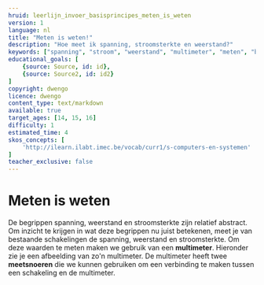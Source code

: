 ```yaml
---
hruid: leerlijn_invoer_basisprincipes_meten_is_weten
version: 1
language: nl
title: "Meten is weten!"
description: "Hoe meet ik spanning, stroomsterkte en weerstand?"
keywords: ["spanning", "stroom", "weerstand", "multimeter", "meten", "basisprincipes", "microcontroller", "µC", "arduino", "dwenguino"]
educational_goals: [
    {source: Source, id: id}, 
    {source: Source2, id: id2}
]
copyright: dwengo
licence: dwengo
content_type: text/markdown
available: true
target_ages: [14, 15, 16]
difficulty: 1
estimated_time: 4
skos_concepts: [
    'http://ilearn.ilabt.imec.be/vocab/curr1/s-computers-en-systemen'
]
teacher_exclusive: false
---
```


# Meten is weten

De begrippen spanning, weerstand en stroomsterkte zijn relatief abstract. Om inzicht te krijgen in wat deze begrippen nu juist betekenen, meet je van bestaande schakelingen de spanning, weerstand en stroomsterkte. Om deze waarden te meten maken we gebruik van een **multimeter**. Hieronder zie je een afbeelding van zo'n multimeter. De multimeter heeft twee **meetsnoeren** die we kunnen gebruiken om een verbinding te maken tussen een schakeling en de multimeter.




